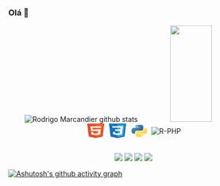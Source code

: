 ### Olá 👋

<div align="center">  
  <img width="49%" height="195px" src="https://github-readme-stats.vercel.app/api?username=Rosmg&show_icons=true&count_private=true&hide_border=true&title_color=708090&icon_color=708090&text_color=c9d1d9&bg_color=0d1117" alt="Rodrigo Marcandier github stats" /> 
  <img width="41%" height="195px" src="https://github-readme-stats.vercel.app/api/top-langs/?username=Rosmg&layout=compact&hide_border=true&title_color=708090&text_color=708090&bg_color=0d1117" />
</div>

 <div align="center">  
  <img align="center" alt="teste-HTML" height="30" width="40" src="https://raw.githubusercontent.com/devicons/devicon/master/icons/html5/html5-original.svg">
  <img align="center" alt="R-CSS" height="30" width="40" src="https://raw.githubusercontent.com/devicons/devicon/master/icons/css3/css3-original.svg">
  <img align="center" alt="R-Python" height="30" width="40" src="https://raw.githubusercontent.com/devicons/devicon/master/icons/python/python-original.svg">
  <img align="center" alt="R-PHP" height="30" width="40" src="https://upload.wikimedia.org/wikipedia/commons/thumb/2/27/PHP-logo.svg/320px-PHP-logo.svg.png">
</div>
  
  ##
 
<div align="center"> 
  <a href="https://www.instagram.com/rodrigo_marcandier/" target="_blank"><img src="https://img.shields.io/badge/-Instagram-%23E4405F?style=for-the-badge&logo=instagram&logoColor=white" target="_blank"></a>
 <a href="https://www.eyeem.com/u/rodrigomarcandier"_blank"><img src="https://upload.wikimedia.org/wikipedia/commons/2/22/EyeEm_Logo.svg"target="white"></a> 
  <a href = "mailto:rodrigo.marcandier@gmail.com"><img src="https://img.shields.io/badge/-Gmail-%23333?style=for-the-badge&logo=gmail&logoColor=white" target="_blank"></a>
  <a href="https://www.linkedin.com/in/rodrigo-marcandier-06859098/" target="_blank"><img src="https://img.shields.io/badge/-LinkedIn-%230077B5?style=for-the-badge&logo=linkedin&logoColor=white" target="_blank"></a> 
  
</div>

[![Ashutosh's github activity graph](https://github-readme-activity-graph.cyclic.app/graph?username=Rosmg&bg_color=0d1117&color=708090&line=708090&point=708090&area=true&hide_border=true)](https://github.com/ashutosh00710/github-readme-activity-graph)
